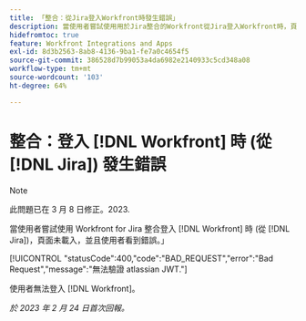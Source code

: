 ```yaml
---
title: 「整合：從Jira登入Workfront時發生錯誤」
description: 當使用者嘗試使用用於Jira整合的Workfront從Jira登入Workfront時，頁面未載入，且使用者會看到錯誤。
hidefromtoc: true
feature: Workfront Integrations and Apps
exl-id: 8d3b2563-8ab8-4136-9ba1-fe7a0c4654f5
source-git-commit: 386528d7b99053a4da6982e2140933c5cd348a08
workflow-type: tm+mt
source-wordcount: '103'
ht-degree: 64%

---
```


# 整合：登入 [!DNL Workfront] 時 (從 [!DNL Jira]) 發生錯誤

>[!NOTE]
>
>此問題已在 3 月 8 日修正。2023.

當使用者嘗試使用 Workfront for Jira 整合登入 [!DNL Workfront] 時 (從 [!DNL Jira])，頁面未載入，並且使用者看到錯誤。」

[!UICONTROL &quot;statusCode&quot;:400,&quot;code&quot;:&quot;BAD_REQUEST&quot;,&quot;error&quot;:&quot;Bad Request&quot;,&quot;message&quot;:&quot;無法驗證 atlassian JWT.&quot;]

使用者無法登入 [!DNL Workfront]。

_於 2023 年 2 月 24 日首次回報。_
